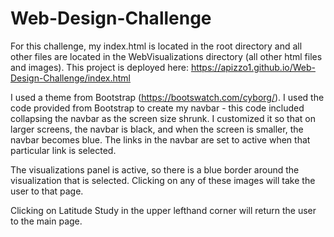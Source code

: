 # Web-Design-Challenge

For this challenge, my index.html is located in the root directory and all other files are located in the WebVisualizations directory (all other html files and images). This project is deployed here: https://apizzo1.github.io/Web-Design-Challenge/index.html

I used a theme from Bootstrap (https://bootswatch.com/cyborg/). I used the code provided from Bootstrap to create my navbar - this code included collapsing the navbar as the screen size shrunk. I customized it so that on larger screens, the navbar is black, and when the screen is smaller, the navbar becomes blue. The links in the navbar are set to active when that particular link is selected.

The visualizations panel is active, so there is a blue border around the visualization that is selected. Clicking on any of these images will take the user to that page.

Clicking on Latitude Study in the upper lefthand corner will return the user to the main page.
